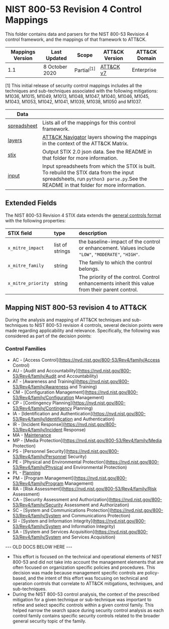 # NIST 800-53 Revision 4 Control Mappings
This folder contains data and parsers for the NIST 800-53 Revision 4 control framework, and the mappings of that framework to ATT&CK.

| Mappings Version | Last Updated      | Scope    | ATT&CK Version | ATT&CK Domain |
|------------------|-------------------|----------|----------------|---------------|
| 1.1              | 8 October 2020    | Partial<sup>[1]</sup> | [ATT&CK v7](https://attack.mitre.org/resources/versions/) | Enterprise |

[1] This initial release of security control mappings includes all the techniques and sub-techniques associated with the following mitigations: M1036, M1015, M1049, M1013, M1048, M1047, M1040, M1046, M1045, M1043, M1053, M1042, M1041,  M1039, M1038, M1050 and M1037.

| Data ||
|------|------|
| [spreadsheet](nist800-53-r4-mappings.xlsx) | Lists all of the mappings for this control framework.
| [layers](layers) | [ATT&CK Navigator](https://github.com/mitre-attack/attack-navigator) layers showing the mappings in the context of the ATT&CK Matrix. |
| [stix](stix) | Output STIX 2.0 json data. See the README in that folder for more information. |
| [input](input) | Input spreadsheets from which the STIX is built. To rebuild the STIX data from the input spreadsheets, run `python3 parse.py`.See the README in that folder for more information. |


## Extended Fields

The NIST 800-53 Revision 4 STIX data extends the [general controls format](/docs/stix_format.md) with the following properties:

| STIX field | type | description |
|:-----------|:-----|:------------|
| `x_mitre_impact` | list of strings | the baseline-impact of the control or enhancement. Values include `"LOW"`, `"MODERATE"`, `"HIGH"`. |
| `x_mitre_family` | string | The family to which the control belongs. |
| `x_mitre_priority` | string | The priority of the control. Control enhancements inherit this value from their parent control. |

## Mapping NIST 800-53 revision 4 to ATT&CK

During the analysis and mapping of ATT&CK techniques and sub-techniques to NIST 800-53 revision 4 controls, several decision points were made regarding applicability and relevance. Specifically, the following was considered as part of the decision points:

### Control Families
- AC - [Access Control](https://nvd.nist.gov/800-53/Rev4/family/Access Control)
- AU - [Audit and Accountability](https://nvd.nist.gov/800-53/Rev4/family/Audit and Accountability)
- AT - [Awareness and Training](https://nvd.nist.gov/800-53/Rev4/family/Awareness and Training)
- CM - [Configuration Management](https://nvd.nist.gov/800-53/Rev4/family/Configuration Management)
- CP - [Contingency Planning](https://nvd.nist.gov/800-53/Rev4/family/Contingency Planning)
- IA - [Identification and Authentication](https://nvd.nist.gov/800-53/Rev4/family/Identification and Authentication)
- IR - [Incident Response](https://nvd.nist.gov/800-53/Rev4/family/Incident Response)
- MA - [Maintenance](https://nvd.nist.gov/800-53/Rev4/family/Maintenance)
- MP - [Media Protection](https://nvd.nist.gov/800-53/Rev4/family/Media Protection)
- PS - [Personnel Security](https://nvd.nist.gov/800-53/Rev4/family/Personnel Security)
- PE - [Physical and Environmental Protection](https://nvd.nist.gov/800-53/Rev4/family/Physical and Environmental Protection)
- PL - [Planning](https://nvd.nist.gov/800-53/Rev4/family/Planning)
- PM - [Program Management](https://nvd.nist.gov/800-53/Rev4/family/Program Management)
- RA - [Risk Assessment](https://nvd.nist.gov/800-53/Rev4/family/Risk Assessment)
- CA - [Security Assessment and Authorization](https://nvd.nist.gov/800-53/Rev4/family/Security Assessment and Authorization)
- SC - [System and Communications Protection](https://nvd.nist.gov/800-53/Rev4/family/System and Communications Protection)
- SI - [System and Information Integrity](https://nvd.nist.gov/800-53/Rev4/family/System and Information Integrity)
- SA - [System and Services Acquisition](https://nvd.nist.gov/800-53/Rev4/family/System and Services Acquisition)





--- OLD DOCS BELOW HERE ---

- This effort is focused on the technical and operational elements of NIST 800-53 and did not take into account the management elements that are often focused on organization specific policies and procedures.  This decision was made because management specific controls are policy-based, and the intent of this effort was focusing on technical and operation controls that correlate to ATT&CK mitigations, techniques, and sub-techniques.   
- During the NIST 800-53 control analysis, the context of the prescribed mitigation for a given technique or sub-technique was important to refine and select specific controls within a given control family.  This helped narrow the search space during security control analysis as each control family contains specific security controls related to the broader general security topic of the family.  
